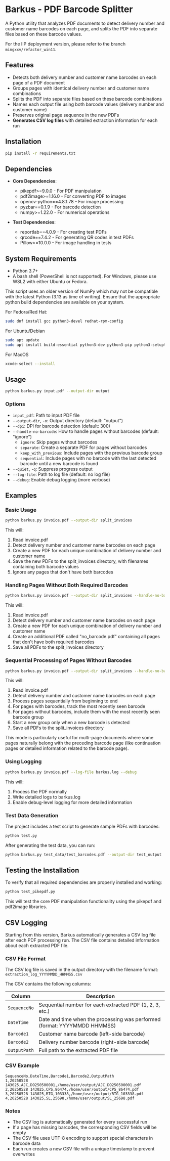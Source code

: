 # Barkus - PDF Barcode Splitter

A Python utility that analyzes PDF documents to detect delivery number and customer name barcodes on each page, and splits the PDF into separate files based on these barcode values.

For the IIP deployment version, please refer to the branch `mingxxv/refactor_win11`.

## Features

- Detects both delivery number and customer name barcodes on each page of a PDF document
- Groups pages with identical delivery number and customer name combinations
- Splits the PDF into separate files based on these barcode combinations
- Names each output file using both barcode values (delivery number and customer name)
- Preserves original page sequence in the new PDFs
- **Generates CSV log files** with detailed extraction information for each run

## Installation

```bash
pip install -r requirements.txt
```

## Dependencies

- **Core Dependencies**:
  - pikepdf>=9.0.0 - For PDF manipulation
  - pdf2image>=1.16.0 - For converting PDF to images
  - opencv-python==4.8.1.78 - For image processing
  - pyzbar==0.1.9 - For barcode detection
  - numpy>=1.22.0 - For numerical operations

- **Test Dependencies**:
  - reportlab==4.0.9 - For creating test PDFs
  - qrcode==7.4.2 - For generating QR codes in test PDFs
  - Pillow>=10.0.0 - For image handling in tests

## System Requirements

- Python 3.7+
- A bash shell (PowerShell is not supported). For Windows, please use WSL2 with either Ubuntu or Fedora.

This script uses an older version of NumPy which may not be compatible with the latest Python (3.13 as time of writing). Ensure that the appropriate python build dependencies are available on your system.

For Fedora/Red Hat:
```bash
sudo dnf install gcc python3-devel redhat-rpm-config
```

For Ubuntu/Debian
```bash
sudo apt update
sudo apt install build-essential python3-dev python3-pip python3-setuptools
```

For MacOS
```bash
xcode-select --install
```

## Usage

```bash
python barkus.py input.pdf --output-dir output
```

### Options

- `input_pdf`: Path to input PDF file
- `--output-dir`, `-o`: Output directory (default: "output")
- `--dpi`: DPI for barcode detection (default: 300)
- `--handle-no-barcode`: How to handle pages without barcodes (default: "ignore")
  - `ignore`: Skip pages without barcodes
  - `separate`: Create a separate PDF for pages without barcodes
  - `keep_with_previous`: Include pages with the previous barcode group
  - `sequential`: Include pages with no barcode with the last detected barcode until a new barcode is found
- `--quiet`, `-q`: Suppress progress output
- `--log-file`: Path to log file (default: no log file)
- `--debug`: Enable debug logging (more verbose)

## Examples

### Basic Usage

```bash
python barkus.py invoice.pdf --output-dir split_invoices
```

This will:
1. Read invoice.pdf
2. Detect delivery number and customer name barcodes on each page
3. Create a new PDF for each unique combination of delivery number and customer name
4. Save the new PDFs to the split_invoices directory, with filenames containing both barcode values
5. Ignore any pages that don't have both barcodes

### Handling Pages Without Both Required Barcodes

```bash
python barkus.py invoice.pdf --output-dir split_invoices --handle-no-barcode separate
```

This will:
1. Read invoice.pdf
2. Detect delivery number and customer name barcodes on each page
3. Create a new PDF for each unique combination of delivery number and customer name
4. Create an additional PDF called "no_barcode.pdf" containing all pages that don't have both required barcodes
5. Save all PDFs to the split_invoices directory

### Sequential Processing of Pages Without Barcodes

```bash
python barkus.py invoice.pdf --output-dir split_invoices --handle-no-barcode sequential
```

This will:
1. Read invoice.pdf
2. Detect delivery number and customer name barcodes on each page
3. Process pages sequentially from beginning to end
4. For pages with barcodes, track the most recently seen barcode
5. For pages without barcodes, include them with the most recently seen barcode group
6. Start a new group only when a new barcode is detected
7. Save all PDFs to the split_invoices directory

This mode is particularly useful for multi-page documents where some pages naturally belong with the preceding barcode page (like continuation pages or detailed information related to the barcode page).

### Using Logging

```bash
python barkus.py invoice.pdf --log-file barkus.log --debug
```

This will:
1. Process the PDF normally
2. Write detailed logs to barkus.log
3. Enable debug-level logging for more detailed information

### Test Data Generation

The project includes a test script to generate sample PDFs with barcodes:

```bash
python test.py
```

After generating the test data, you can run:

```bash
python barkus.py test_data/test_barcodes.pdf --output-dir test_output
```

## Testing the Installation

To verify that all required dependencies are properly installed and working:

```bash
python test_pikepdf.py
```

This will test the core PDF manipulation functionality using the pikepdf and pdf2image libraries.

## CSV Logging

Starting from this version, Barkus automatically generates a CSV log file after each PDF processing run. The CSV file contains detailed information about each extracted PDF file.

### CSV File Format

The CSV log file is saved in the output directory with the filename format: `extraction_log_YYYYMMDD_HHMMSS.csv`

The CSV contains the following columns:

| Column | Description |
|--------|-------------|
| `SequenceNo` | Sequential number for each extracted PDF (1, 2, 3, etc.) |
| `DateTime` | Date and time when the processing was performed (format: YYYYMMDD HHMMSS) |
| `Barcode1` | Customer name barcode (left-side barcode) |
| `Barcode2` | Delivery number barcode (right-side barcode) |
| `OutputPath` | Full path to the extracted PDF file |

### CSV Example

```csv
SequenceNo,DateTime,Barcode1,Barcode2,OutputPath
1,20250528 143025,AJC,DO250500001,/home/user/output/AJC_DO250500001.pdf
2,20250528 143025,CPS,86474,/home/user/output/CPS_86474.pdf
3,20250528 143025,RTG,103338,/home/user/output/RTG_103338.pdf
4,20250528 143025,SL,25698,/home/user/output/SL_25698.pdf
```

### Notes

- The CSV log is automatically generated for every successful run
- If a page has missing barcodes, the corresponding CSV fields will be empty
- The CSV file uses UTF-8 encoding to support special characters in barcode data
- Each run creates a new CSV file with a unique timestamp to prevent overwrites

